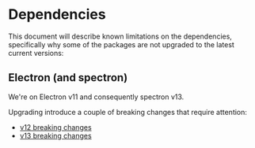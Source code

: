 # Dependencies

This document will describe known limitations on the dependencies, specifically why some of the packages are not upgraded to the latest current versions:

## Electron (and spectron)

We're on Electron v11 and consequently spectron v13.

Upgrading introduce a couple of breaking changes that require attention:
- [v12 breaking changes](https://www.electronjs.org/releases/stable?version=12&page=3#breaking-changes-1200)
- [v13 breaking changes](https://www.electronjs.org/releases/stable?version=13&page=2#breaking-changes-1300)
